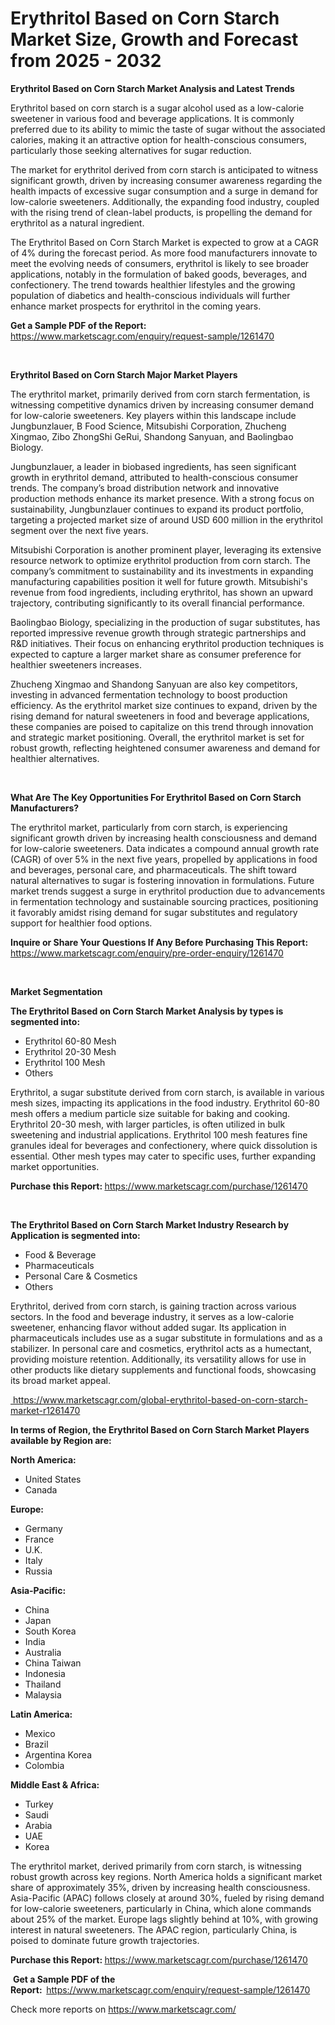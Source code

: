 <p><h1>Erythritol Based on Corn Starch Market Size, Growth and Forecast from 2025 - 2032</h1></p><p><strong>Erythritol Based on Corn Starch Market Analysis and Latest Trends</strong></p>
<p><p>Erythritol based on corn starch is a sugar alcohol used as a low-calorie sweetener in various food and beverage applications. It is commonly preferred due to its ability to mimic the taste of sugar without the associated calories, making it an attractive option for health-conscious consumers, particularly those seeking alternatives for sugar reduction.</p><p>The market for erythritol derived from corn starch is anticipated to witness significant growth, driven by increasing consumer awareness regarding the health impacts of excessive sugar consumption and a surge in demand for low-calorie sweeteners. Additionally, the expanding food industry, coupled with the rising trend of clean-label products, is propelling the demand for erythritol as a natural ingredient.</p><p>The Erythritol Based on Corn Starch Market is expected to grow at a CAGR of 4% during the forecast period. As more food manufacturers innovate to meet the evolving needs of consumers, erythritol is likely to see broader applications, notably in the formulation of baked goods, beverages, and confectionery. The trend towards healthier lifestyles and the growing population of diabetics and health-conscious individuals will further enhance market prospects for erythritol in the coming years.</p></p>
<p><strong>Get a Sample PDF of the Report:&nbsp;</strong> <a href="https://www.marketscagr.com/enquiry/request-sample/1261470?utm_campaign=2236&utm_medium=2&utm_source=Github&utm_content=ia&utm_term=02022025&utm_id=erythritol-based-on-corn-starch">https://www.marketscagr.com/enquiry/request-sample/1261470</a></p>
<p>&nbsp;</p>
<p><strong>Erythritol Based on Corn Starch Major Market Players</strong></p>
<p><p>The erythritol market, primarily derived from corn starch fermentation, is witnessing competitive dynamics driven by increasing consumer demand for low-calorie sweeteners. Key players within this landscape include Jungbunzlauer, B Food Science, Mitsubishi Corporation, Zhucheng Xingmao, Zibo ZhongShi GeRui, Shandong Sanyuan, and Baolingbao Biology.</p><p>Jungbunzlauer, a leader in biobased ingredients, has seen significant growth in erythritol demand, attributed to health-conscious consumer trends. The company’s broad distribution network and innovative production methods enhance its market presence. With a strong focus on sustainability, Jungbunzlauer continues to expand its product portfolio, targeting a projected market size of around USD 600 million in the erythritol segment over the next five years.</p><p>Mitsubishi Corporation is another prominent player, leveraging its extensive resource network to optimize erythritol production from corn starch. The company’s commitment to sustainability and its investments in expanding manufacturing capabilities position it well for future growth. Mitsubishi's revenue from food ingredients, including erythritol, has shown an upward trajectory, contributing significantly to its overall financial performance.</p><p>Baolingbao Biology, specializing in the production of sugar substitutes, has reported impressive revenue growth through strategic partnerships and R&D initiatives. Their focus on enhancing erythritol production techniques is expected to capture a larger market share as consumer preference for healthier sweeteners increases.</p><p>Zhucheng Xingmao and Shandong Sanyuan are also key competitors, investing in advanced fermentation technology to boost production efficiency. As the erythritol market size continues to expand, driven by the rising demand for natural sweeteners in food and beverage applications, these companies are poised to capitalize on this trend through innovation and strategic market positioning. Overall, the erythritol market is set for robust growth, reflecting heightened consumer awareness and demand for healthier alternatives.</p></p>
<p>&nbsp;</p>
<p><strong>What Are The Key Opportunities For Erythritol Based on Corn Starch Manufacturers?</strong></p>
<p><p>The erythritol market, particularly from corn starch, is experiencing significant growth driven by increasing health consciousness and demand for low-calorie sweeteners. Data indicates a compound annual growth rate (CAGR) of over 5% in the next five years, propelled by applications in food and beverages, personal care, and pharmaceuticals. The shift toward natural alternatives to sugar is fostering innovation in formulations. Future market trends suggest a surge in erythritol production due to advancements in fermentation technology and sustainable sourcing practices, positioning it favorably amidst rising demand for sugar substitutes and regulatory support for healthier food options.</p></p>
<p><strong>Inquire or Share Your Questions If Any Before Purchasing This Report:</strong> <a href="https://www.marketscagr.com/enquiry/pre-order-enquiry/1261470?utm_campaign=2236&utm_medium=2&utm_source=Github&utm_content=ia&utm_term=02022025&utm_id=erythritol-based-on-corn-starch">https://www.marketscagr.com/enquiry/pre-order-enquiry/1261470</a></p>
<p>&nbsp;</p>
<p><strong>Market Segmentation</strong></p>
<p><strong>The Erythritol Based on Corn Starch Market Analysis by types is segmented into:</strong></p>
<p><ul><li>Erythritol 60-80 Mesh</li><li>Erythritol 20-30 Mesh</li><li>Erythritol 100 Mesh</li><li>Others</li></ul></p>
<p><p>Erythritol, a sugar substitute derived from corn starch, is available in various mesh sizes, impacting its applications in the food industry. Erythritol 60-80 mesh offers a medium particle size suitable for baking and cooking. Erythritol 20-30 mesh, with larger particles, is often utilized in bulk sweetening and industrial applications. Erythritol 100 mesh features fine granules ideal for beverages and confectionery, where quick dissolution is essential. Other mesh types may cater to specific uses, further expanding market opportunities.</p></p>
<p><strong>Purchase this Report:&nbsp;</strong><a href="https://www.marketscagr.com/purchase/1261470?utm_campaign=2236&utm_medium=2&utm_source=Github&utm_content=ia&utm_term=02022025&utm_id=erythritol-based-on-corn-starch">https://www.marketscagr.com/purchase/1261470</a></p>
<p>&nbsp;</p>
<p><strong>The Erythritol Based on Corn Starch Market Industry Research by Application is segmented into:</strong></p>
<p><ul><li>Food & Beverage</li><li>Pharmaceuticals</li><li>Personal Care & Cosmetics</li><li>Others</li></ul></p>
<p><p>Erythritol, derived from corn starch, is gaining traction across various sectors. In the food and beverage industry, it serves as a low-calorie sweetener, enhancing flavor without added sugar. Its application in pharmaceuticals includes use as a sugar substitute in formulations and as a stabilizer. In personal care and cosmetics, erythritol acts as a humectant, providing moisture retention. Additionally, its versatility allows for use in other products like dietary supplements and functional foods, showcasing its broad market appeal.</p></p>
<p><a href="https://www.marketscagr.com/global-erythritol-based-on-corn-starch-market-r1261470?utm_campaign=2236&utm_medium=2&utm_source=Github&utm_content=ia&utm_term=02022025&utm_id=erythritol-based-on-corn-starch">&nbsp;https://www.marketscagr.com/global-erythritol-based-on-corn-starch-market-r1261470</a></p>
<p><strong>In terms of Region, the Erythritol Based on Corn Starch Market Players available by Region are:</strong></p>
<p>
    <p> <strong> North America: </strong>
        <ul>
            <li>United States</li>
            <li>Canada</li>
        </ul>
        </p> 
    <p> <strong> Europe: </strong>
        <ul>
            <li>Germany</li>
            <li>France</li>
            <li>U.K.</li>
            <li>Italy</li>
            <li>Russia</li>
        </ul>
        </p> 
    <p> <strong> Asia-Pacific: </strong>
        <ul>
            <li>China</li>
            <li>Japan</li>
            <li>South Korea</li>
            <li>India</li>
            <li>Australia</li>
            <li>China Taiwan</li>
            <li>Indonesia</li>
            <li>Thailand</li>
            <li>Malaysia</li>
        </ul>
        </p> 
    <p> <strong> Latin America: </strong>
        <ul>
            <li>Mexico</li>
            <li>Brazil</li>
            <li>Argentina Korea</li>
            <li>Colombia</li>
        </ul>
        </p> 
    <p> <strong> Middle East & Africa: </strong>
        <ul>
            <li>Turkey</li>
            <li>Saudi</li>
            <li>Arabia</li>
            <li>UAE</li>
            <li>Korea</li>
        </ul>
    </p>
    </p>
<p><p>The erythritol market, derived primarily from corn starch, is witnessing robust growth across key regions. North America holds a significant market share of approximately 35%, driven by increasing health consciousness. Asia-Pacific (APAC) follows closely at around 30%, fueled by rising demand for low-calorie sweeteners, particularly in China, which alone commands about 25% of the market. Europe lags slightly behind at 10%, with growing interest in natural sweeteners. The APAC region, particularly China, is poised to dominate future growth trajectories.</p></p>
<p><strong>Purchase this Report: </strong><a href="https://www.marketscagr.com/purchase/1261470?utm_campaign=2236&utm_medium=2&utm_source=Github&utm_content=ia&utm_term=02022025&utm_id=erythritol-based-on-corn-starch">https://www.marketscagr.com/purchase/1261470</a></p>
<p>&nbsp;<strong>Get a Sample PDF of the Report:&nbsp;&nbsp;</strong><a href="https://www.marketscagr.com/enquiry/request-sample/1261470?utm_campaign=2236&utm_medium=2&utm_source=Github&utm_content=ia&utm_term=02022025&utm_id=erythritol-based-on-corn-starch">https://www.marketscagr.com/enquiry/request-sample/1261470</a></p>
<p><strong></strong></p>
<p>Check more reports on <a href="https://www.marketscagr.com/?utm_campaign=2236&utm_medium=2&utm_source=Github&utm_content=ia&utm_term=02022025&utm_id=erythritol-based-on-corn-starch">https://www.marketscagr.com/</a></p>